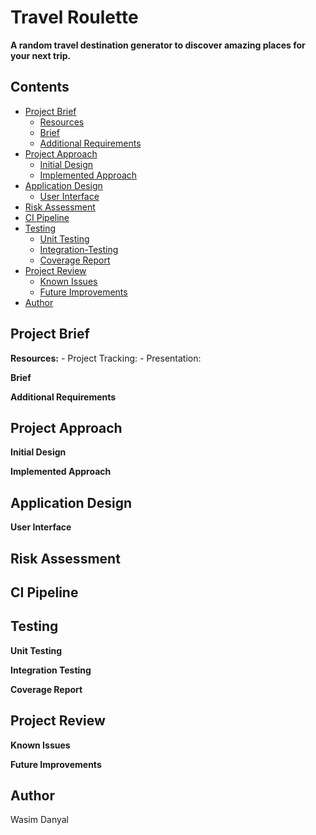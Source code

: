 # Travel Roulette
**A random travel destination generator to discover amazing places for your next trip.**

## Contents

- [Project Brief](#Project-Brief)
	* [Resources](#Resources)
   * [Brief](#Brief)
   * [Additional Requirements](#Additional-Requirements)
- [Project Approach](#My-Approach)
   * [Initial Design](#Initial-Design)
   * [Implemented Approach](#Implemented-Approach)
- [Application Design](#Application-Design)
   * [User Interface](#UI)
- [Risk Assessment](#Risk-Assessment)
- [CI Pipeline](#CI-Pipeline)
- [Testing](#Testing)
	* [Unit Testing](#Unit-Testing) 
	* [Integration-Testing](#Integration-Testing) 
	* [Coverage Report](#Coverage-Report) 
 - [Project Review](#Project-Review)
 	* [Known Issues](#Known-Issues)
   * [Future Improvements](#Future-Improvements)
- [Author](#Author)







## Project Brief

 **Resources:**
	 -  Project Tracking:
	- Presentation:


**Brief**

**Additional Requirements**

## Project Approach

**Initial Design**

**Implemented Approach**

## Application Design

**User Interface**

## Risk Assessment

## CI Pipeline

## Testing
**Unit Testing**

**Integration Testing**

**Coverage Report**

## Project Review
**Known Issues**

**Future Improvements**
## Author 

Wasim Danyal
